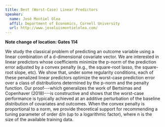 ```yaml
---
title: Best (Worst-Case) Linear Predictors
speaker:
  name: José Montiel Olea
  affil: Department of Economics, Cornell University
  url: http://www.joseluismontielolea.com/
---
```


**Note change of location: Gates 114**

We study the classical problem of predicting an outcome variable using a linear combination of a d-dimensional covariate vector. We are interested in linear predictors whose coefficients minimize the p-norm of the prediction error adjusted by a convex penalty (e.g., the square-root lasso, the square-root slope, etc). We show that, under some regularity conditions, each of these penalized linear predictors optimize the worst-case prediction error over a class of distributions determined by the p-norm and the penalty function. Our proof---which generalizes the work of Bertsimas and Copenhaver (2018)---is constructive and shows that the worst-case performance is typically achieved at an additive perturbation of the baseline distribution of covariates and outcomes. When the convex penalty is proportional to a norm, we provide theoretical  support for recommending a tuning parameter of order d/n (up to a logarithmic factor), where n is the size of the available training data. 

